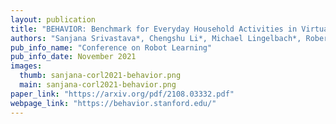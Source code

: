 ```yaml
---
layout: publication
title: "BEHAVIOR: Benchmark for Everyday Household Activities in Virtual, Interactive, and Ecological Environments"
authors: "Sanjana Srivastava*, Chengshu Li*, Michael Lingelbach*, Roberto Martín-Martín, Fei Xia, Kent Vainio, Zheng Lian, Cem Gokmen, Shyamal Buch, C. Karen Liu, Silvio Savarese, Hyowon Gweon, Jiajun Wu, Li Fei-Fei"
pub_info_name: "Conference on Robot Learning"
pub_info_date: November 2021
images:
  thumb: sanjana-corl2021-behavior.png
  main: sanjana-corl2021-behavior.png
paper_link: "https://arxiv.org/pdf/2108.03332.pdf"
webpage_link: "https://behavior.stanford.edu/"
---
```


